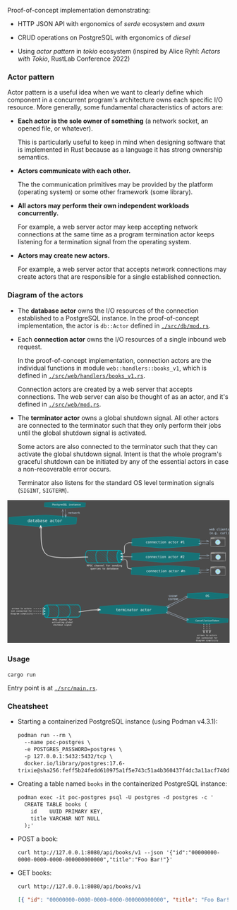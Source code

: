 Proof-of-concept implementation demonstrating:

- HTTP JSON API with ergonomics of _serde_ ecosystem and _axum_

- CRUD operations on PostgreSQL with ergonomics of _diesel_

- Using _actor pattern_ in _tokio_ ecosystem (inspired by Alice Ryhl: _Actors
  with Tokio_, RustLab Conference 2022)

### Actor pattern

Actor pattern is a useful idea when we want to clearly define which component
in a concurrent program's architecture owns each specific I/O resource. More
generally, some fundamental characteristics of actors are:

- **Each actor is the sole owner of something** (a network socket, an opened
  file, or whatever).

  This is particularly useful to keep in mind when designing software that is
  implemented in Rust because as a language it has strong ownership semantics.

- **Actors communicate with each other.**

  The the communication primitives may be provided by the platform (operating
  system) or some other framework (some library).

- **All actors may perform their own independent workloads concurrently.**

  For example, a web server actor may keep accepting network connections at the
  same time as a program termination actor keeps listening for a termination
  signal from the operating system.

- **Actors may create new actors.**

  For example, a web server actor that accepts network connections may create
  actors that are responsible for a single established connection.

### Diagram of the actors

- The **database actor** owns the I/O resources of the connection established
  to a PostgreSQL instance. In the proof-of-concept implementation, the actor is
  `db::Actor` defined in [`./src/db/mod.rs`](./src/db/mod.rs).

- Each **connection actor** owns the I/O resources of a single inbound web
  request.

  In the proof-of-concept implementation, connection actors are the individual
  functions in module `web::handlers::books_v1`, which is defined in
  [`./src/web/handlers/books_v1.rs`](./src/web/handlers/books_v1.rs).

  Connection actors are created by a web server that accepts connections.
  The web server can also be thought of as an actor, and it's defined in
  [`./src/web/mod.rs`](./src/web/mod.rs).

- The **terminator actor** owns a global shutdown signal. All other actors are
  connected to the terminator such that they only perform their jobs until the
  global shutdown signal is activated.

  Some actors are also connected to the terminator such that they can
  activate the global shutdown signal. Intent is that the whole program's
  graceful shutdown can be initiated by any of the essential actors in case a
  non-recoverable error occurs.

  Terminator also listens for the standard OS level termination signals
  (`SIGINT`, `SIGTERM`).

<img src="./diagrams/actors.svg">

### Usage

```console
cargo run
```

Entry point is at [`./src/main.rs`](./src/main.rs).

### Cheatsheet

- Starting a containerized PostgreSQL instance (using Podman v4.3.1):

  ```console
  podman run --rm \
    --name poc-postgres \
    -e POSTGRES_PASSWORD=postgres \
    -p 127.0.0.1:5432:5432/tcp \
    docker.io/library/postgres:17.6-trixie@sha256:feff5b24fedd610975a1f5e743c51a4b360437f4dc3a11acf740dcd708f413f6
  ```

- Creating a table named `books` in the containerized PostgreSQL instance:

  ```console
  podman exec -it poc-postgres psql -U postgres -d postgres -c '
    CREATE TABLE books (
      id    UUID PRIMARY KEY,
      title VARCHAR NOT NULL
    );'
  ```

- POST a book:

  ```console
  curl http://127.0.0.1:8080/api/books/v1 --json '{"id":"00000000-0000-0000-0000-000000000000","title":"Foo Bar!"}'
  ```

- GET books:

  ```console
  curl http://127.0.0.1:8080/api/books/v1
  ```

  ```json
  [{ "id": "00000000-0000-0000-0000-000000000000", "title": "Foo Bar!" }]
  ```
